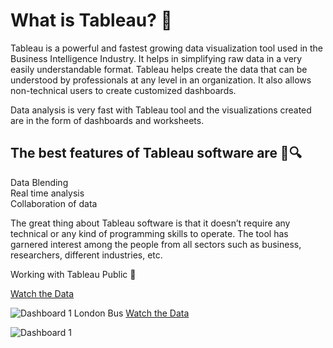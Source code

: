
# What is Tableau? 📝  

Tableau is a powerful and fastest growing data visualization tool used in the Business Intelligence Industry. It helps in simplifying raw data in a very easily understandable format. Tableau helps create the data that can be understood by professionals at any level in an organization. It also allows non-technical users to create customized dashboards.

Data analysis is very fast with Tableau tool and the visualizations created are in the form of dashboards and worksheets.


## The best features of Tableau software are 🏹🔍

Data Blending   
Real time analysis   
Collaboration of data

The great thing about Tableau software is that it doesn’t require any technical or any kind of programming skills to operate. The tool has garnered interest among the people from all sectors such as business, researchers, different industries, etc.

Working with Tableau Public 🚀

[Watch the Data](https://public.tableau.com/app/profile/ayush.gupta1777/viz/2018-W51LondonBusSafetyPerformance_16808112706970/Dashboard1?publish=yes)

![Dashboard 1 London Bus ](https://user-images.githubusercontent.com/94870982/230562855-49edf45f-88c1-44b2-b579-c483f280e61d.jpg)
[Watch the Data](https://public.tableau.com/app/profile/ayush.gupta1777/viz/AlcoholData_16808998744350/Dashboard1)

![Dashboard 1](https://user-images.githubusercontent.com/94870982/230678647-ea2b681f-9def-4fdb-b1bd-0db30f72c5b9.png)
